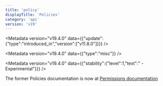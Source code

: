 ```yaml
---
title: 'policy'
displayTitle: 'Policies'
category: 'api'
version: 'v19'
---
```


<Metadata version="v19.4.0" data={{"update":{"type":"introduced_in","version":["v11.8.0"]}}} />

<Metadata version="v19.4.0" data={{"type":"misc"}} />

<Metadata version="v19.4.0" data={{"stability":{"level":1,"text":" - Experimental"}}} />

The former Policies documentation is now at [Permissions documentation][]

[Permissions documentation]: /api/v19/permissions#policies
